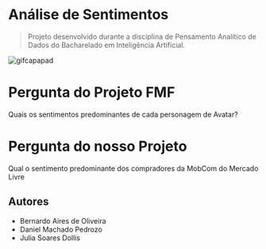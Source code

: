 # Análise de Sentimentos 
> Projeto desenvolvido durante a disciplina de Pensamento Analítico de Dados do Bacharelado em Inteligência Artificial.

![gifcapapad](https://github.com/BernardoAIO/projeto_fmf/assets/121193399/8822f918-a7dd-4f77-962b-9e89e2842a0d)

# Pergunta do Projeto FMF
Quais os sentimentos predominantes de cada personagem de Avatar?

# Pergunta do nosso Projeto
Qual o sentimento predominante dos compradores da MobCom do Mercado Livre

## Autores
* Bernardo Aires de Oliveira
* Daniel Machado Pedrozo
* Julia Soares Dollis

